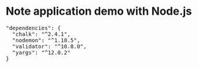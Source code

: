 # Note application demo with Node.js

<pre>
"dependencies": {
  "chalk": "^2.4.1",
  "nodemon": "^1.18.5",
  "validator": "^10.8.0",
  "yargs": "^12.0.2"
}
</pre>